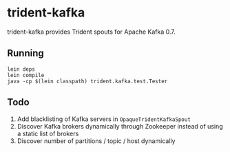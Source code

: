 trident-kafka
=============

trident-kafka provides Trident spouts for Apache Kafka 0.7.

Running
-------

    lein deps
    lein compile
    java -cp $(lein classpath) trident.kafka.test.Tester

Todo
----

1. Add blacklisting of Kafka servers in `OpaqueTridentKafkaSpout`
2. Discover Kafka brokers dynamically through Zookeeper instead of using a static list of brokers
3. Discover number of partitions / topic / host dynamically
